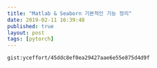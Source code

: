 ```yaml
---
title: "Matlab & Seaborn 기본적인 기능 정리"
date: 2019-02-11 16:39:48
published: true
layout: post
tags: [pytorch]
---
```


`gist:yceffort/45ddc8ef0ea29427aae6e55e875d4d9f`
